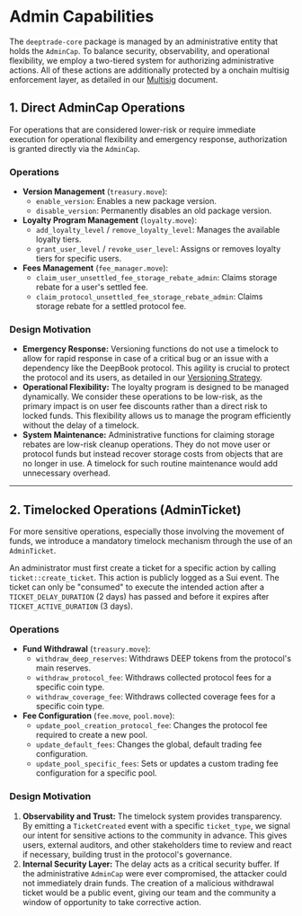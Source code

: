 # Admin Capabilities

The `deeptrade-core` package is managed by an administrative entity that holds the `AdminCap`. To balance security, observability, and operational flexibility, we employ a two-tiered system for authorizing administrative actions. All of these actions are additionally protected by a onchain multisig enforcement layer, as detailed in our [Multisig](./multisig.md) document.

## 1. Direct AdminCap Operations

For operations that are considered lower-risk or require immediate execution for operational flexibility and emergency response, authorization is granted directly via the `AdminCap`.

### Operations

- **Version Management** (`treasury.move`):
  - `enable_version`: Enables a new package version.
  - `disable_version`: Permanently disables an old package version.
- **Loyalty Program Management** (`loyalty.move`):
  - `add_loyalty_level` / `remove_loyalty_level`: Manages the available loyalty tiers.
  - `grant_user_level` / `revoke_user_level`: Assigns or removes loyalty tiers for specific users.
- **Fees Management** (`fee_manager.move`):
  - `claim_user_unsettled_fee_storage_rebate_admin`: Claims storage rebate for a user's settled fee.
  - `claim_protocol_unsettled_fee_storage_rebate_admin`: Claims storage rebate for a settled protocol fee.

### Design Motivation

- **Emergency Response:** Versioning functions do not use a timelock to allow for rapid response in case of a critical bug or an issue with a dependency like the DeepBook protocol. This agility is crucial to protect the protocol and its users, as detailed in our [Versioning Strategy](./versioning.md).
- **Operational Flexibility:** The loyalty program is designed to be managed dynamically. We consider these operations to be low-risk, as the primary impact is on user fee discounts rather than a direct risk to locked funds. This flexibility allows us to manage the program efficiently without the delay of a timelock.
- **System Maintenance:** Administrative functions for claiming storage rebates are low-risk cleanup operations. They do not move user or protocol funds but instead recover storage costs from objects that are no longer in use. A timelock for such routine maintenance would add unnecessary overhead.

---

## 2. Timelocked Operations (AdminTicket)

For more sensitive operations, especially those involving the movement of funds, we introduce a mandatory timelock mechanism through the use of an `AdminTicket`.

An administrator must first create a ticket for a specific action by calling `ticket::create_ticket`. This action is publicly logged as a Sui event. The ticket can only be "consumed" to execute the intended action after a `TICKET_DELAY_DURATION` (2 days) has passed and before it expires after `TICKET_ACTIVE_DURATION` (3 days).

### Operations

- **Fund Withdrawal** (`treasury.move`):
  - `withdraw_deep_reserves`: Withdraws DEEP tokens from the protocol's main reserves.
  - `withdraw_protocol_fee`: Withdraws collected protocol fees for a specific coin type.
  - `withdraw_coverage_fee`: Withdraws collected coverage fees for a specific coin type.
- **Fee Configuration** (`fee.move`, `pool.move`):
  - `update_pool_creation_protocol_fee`: Changes the protocol fee required to create a new pool.
  - `update_default_fees`: Changes the global, default trading fee configuration.
  - `update_pool_specific_fees`: Sets or updates a custom trading fee configuration for a specific pool.

### Design Motivation

1.  **Observability and Trust:** The timelock system provides transparency. By emitting a `TicketCreated` event with a specific `ticket_type`, we signal our intent for sensitive actions to the community in advance. This gives users, external auditors, and other stakeholders time to review and react if necessary, building trust in the protocol's governance.
2.  **Internal Security Layer:** The delay acts as a critical security buffer. If the administrative `AdminCap` were ever compromised, the attacker could not immediately drain funds. The creation of a malicious withdrawal ticket would be a public event, giving our team and the community a window of opportunity to take corrective action.
